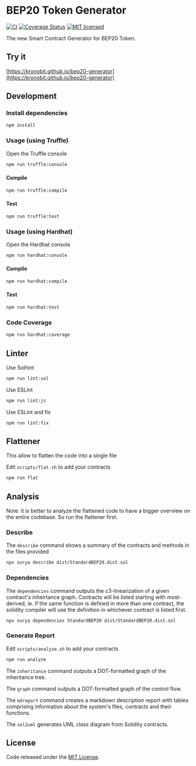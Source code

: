 # BEP20 Token Generator

[![CI](https://github.com/hikecoder/bep20-generator/workflows/CI/badge.svg?branch=master)](https://github.com/hikecoder/bep20-generator/actions/)
[![Coverage Status](https://coveralls.io/repos/github/hikecoder/bep20-generator/badge.svg?branch=master)](https://coveralls.io/github/hikecoder/bep20-generator?branch=master)
[![MIT licensed](https://img.shields.io/github/license/hikecoder/bep20-generator.svg)](https://github.com/hikecoder/bep20-generator/blob/master/LICENSE)

The new Smart Contract Generator for BEP20 Token.

## Try it

[https://kronobit.github.io/bep20-generator](https://kronobit.github.io/bep20-generator)


## Development


### Install dependencies

```bash
npm install
```


### Usage (using Truffle)

Open the Truffle console

```bash
npm run truffle:console
```


#### Compile

```bash
npm run truffle:compile
```


#### Test

```bash
npm run truffle:test
```


### Usage (using Hardhat)

Open the Hardhat console

```bash
npm run hardhat:console
```


#### Compile

```bash
npm run hardhat:compile
```


#### Test

```bash
npm run hardhat:test
```


### Code Coverage

```bash
npm run hardhat:coverage
```


## Linter

Use Solhint

```bash
npm run lint:sol
```

Use ESLint

```bash
npm run lint:js
```

Use ESLint and fix

```bash
npm run lint:fix
```


## Flattener

This allow to flatten the code into a single file

Edit `scripts/flat.sh` to add your contracts

```bash
npm run flat
```


## Analysis

Note: it is better to analyze the flattened code to have a bigger overview on the entire codebase. So run the flattener first.

### Describe

The `describe` command shows a summary of the contracts and methods in the files provided

```bash
npx surya describe dist/StandardBEP20.dist.sol
```

### Dependencies

The `dependencies` command outputs the c3-linearization of a given contract's inheirtance graph. Contracts will be listed starting with most-derived, ie. if the same function is defined in more than one contract, the solidity compiler will use the definition in whichever contract is listed first.

```bash
npx surya dependencies StandardBEP20 dist/StandardBEP20.dist.sol
```
### Generate Report

Edit `scripts/analyze.sh` to add your contracts

```bash
npm run analyze
```

The `inheritance` command outputs a DOT-formatted graph of the inheritance tree.

The `graph` command outputs a DOT-formatted graph of the control flow.

The `mdreport` command creates a markdown description report with tables comprising information about the system's files, contracts and their functions.

The `sol2uml` generates UML class diagram from Solidity contracts.


## License

Code released under the [MIT License](https://github.com/hikecoder/bep20-generator/blob/master/LICENSE).

